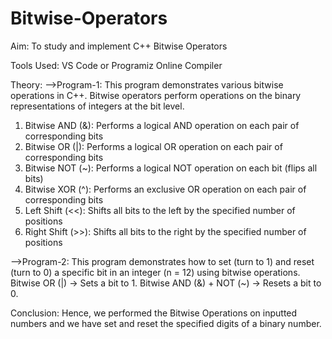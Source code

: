 # Bitwise-Operators
Aim: To study and implement C++ Bitwise Operators

Tools Used: VS Code or Programiz Online Compiler

Theory: -->Program-1: This program demonstrates various bitwise operations in C++. Bitwise operators perform operations on the binary representations of integers at the bit level.

1. Bitwise AND (&): Performs a logical AND operation on each pair of corresponding bits
2. Bitwise OR (|): Performs a logical OR operation on each pair of corresponding bits
3. Bitwise NOT (~): Performs a logical NOT operation on each bit (flips all bits)
4. Bitwise XOR (^): Performs an exclusive OR operation on each pair of corresponding bits
5. Left Shift (<<): Shifts all bits to the left by the specified number of positions
6. Right Shift (>>): Shifts all bits to the right by the specified number of positions


-->Program-2: This program demonstrates how to set (turn to 1) and reset (turn to 0) a specific bit in an integer (n = 12) using bitwise operations.
      Bitwise OR (|) → Sets a bit to 1.
      Bitwise AND (&) + NOT (~) → Resets a bit to 0.


Conclusion: Hence, we performed the Bitwise Operations on inputted numbers and we have set and reset the specified digits of a binary number. 
